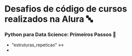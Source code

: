 # Desafios de código de cursos realizados na Alura 🔤

### Python para Data Science: Primeiros Passos 🐍 
- "estruturas_repeticao" ↔️
- 
